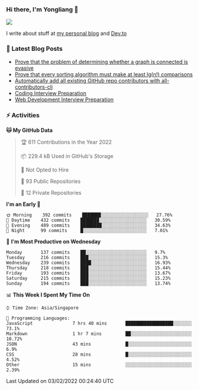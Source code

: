### Hi there, I'm Yongliang 👋 
<!--
**tlylt/tlylt** is a ✨ _special_ ✨ repository because its `README.md` (this file) appears on your GitHub profile.

Here are some ideas to get you started:

- 🔭 I’m currently working on ...
- 🌱 I’m currently learning ...
- 👯 I’m looking to collaborate on ...
- 🤔 I’m looking for help with ...
- 💬 Ask me about ...
- 📫 How to reach me: ...
- 😄 Pronouns: ...
- ⚡ Fun fact: ...
-->

<img
align="center"
src="https://github-readme-stats.vercel.app/api/?username=tlylt&theme=dracula"
/>

I write about stuff at [my personal blog](https://www.yongliangliu.com/) and [Dev.to](https://dev.to/tlylt)

### 📕 Latest Blog Posts

<!-- BLOG-POST-LIST:START -->
- [Prove that the problem of determining whether a graph is connected is evasive](https://www.yongliangliu.com/blog/prove-graph-check-connected-evasive/)
- [Prove that every sorting algorithm must make at least lg&lpar;n!&rpar; comparisons](https://www.yongliangliu.com/blog/prove-sorting-at-least-lgn/)
- [Automatically add all existing GitHub repo contributors with all-contributors-cli](https://www.yongliangliu.com/blog/all-contributors-cli-recognize-existing/)
- [Coding Interview Preparation](https://www.yongliangliu.com/blog/coding-interview-prep/)
- [Web Development Interview Preparation](https://www.yongliangliu.com/blog/web-dev-interview-prep/)
<!-- BLOG-POST-LIST:END -->

### ⚡ Activities
<!--START_SECTION:waka-->
**🐱 My GitHub Data** 

> 🏆 611 Contributions in the Year 2022
 > 
> 📦 229.4 kB Used in GitHub's Storage 
 > 
> 🚫 Not Opted to Hire
 > 
> 📜 93 Public Repositories 
 > 
> 🔑 12 Private Repositories  
 > 
**I'm an Early 🐤** 

```text
🌞 Morning    392 commits    ███████░░░░░░░░░░░░░░░░░░   27.76% 
🌆 Daytime    432 commits    ███████░░░░░░░░░░░░░░░░░░   30.59% 
🌃 Evening    489 commits    ████████░░░░░░░░░░░░░░░░░   34.63% 
🌙 Night      99 commits     █░░░░░░░░░░░░░░░░░░░░░░░░   7.01%

```
📅 **I'm Most Productive on Wednesday** 

```text
Monday       137 commits    ██░░░░░░░░░░░░░░░░░░░░░░░   9.7% 
Tuesday      216 commits    ███░░░░░░░░░░░░░░░░░░░░░░   15.3% 
Wednesday    239 commits    ████░░░░░░░░░░░░░░░░░░░░░   16.93% 
Thursday     218 commits    ███░░░░░░░░░░░░░░░░░░░░░░   15.44% 
Friday       193 commits    ███░░░░░░░░░░░░░░░░░░░░░░   13.67% 
Saturday     215 commits    ███░░░░░░░░░░░░░░░░░░░░░░   15.23% 
Sunday       194 commits    ███░░░░░░░░░░░░░░░░░░░░░░   13.74%

```


📊 **This Week I Spent My Time On** 

```text
⌚︎ Time Zone: Asia/Singapore

💬 Programming Languages: 
JavaScript               7 hrs 40 mins       ██████████████████░░░░░░░   73.1% 
Markdown                 1 hr 7 mins         ██░░░░░░░░░░░░░░░░░░░░░░░   10.72% 
JSON                     43 mins             █░░░░░░░░░░░░░░░░░░░░░░░░   6.9% 
CSS                      28 mins             █░░░░░░░░░░░░░░░░░░░░░░░░   4.52% 
Other                    15 mins             ░░░░░░░░░░░░░░░░░░░░░░░░░   2.39%

```


 Last Updated on 03/02/2022 00:24:40 UTC
<!--END_SECTION:waka-->